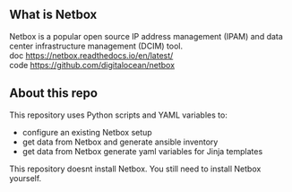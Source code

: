 ## What is Netbox

Netbox is a popular open source IP address management (IPAM) and data center infrastructure management (DCIM) tool.  
doc https://netbox.readthedocs.io/en/latest/   
code https://github.com/digitalocean/netbox  

## About this repo

This repository uses Python scripts and YAML variables to: 

- configure an existing Netbox setup
- get data from Netbox and generate ansible inventory
- get data from Netbox generate yaml variables for Jinja templates

This repository doesnt install Netbox. You still need to install Netbox yourself.





